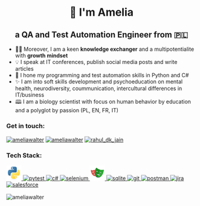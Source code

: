 <h1 align="center">👋 I'm Amelia</h1>
<h2 align="center">a QA and Test Automation Engineer from 🇵🇱</h2>

- 🐱‍👤 Moreover, I am a keen **knowledge exchanger** and a multipotentialite with **growth mindset**
- 💡 I speak at IT conferences, publish social media posts and write articles
- 🐍 I hone my programming and test automation skills in Python and C#
- ✨ I am into soft skills development and psychoeducation on mental health, neurodiversity, coummunication, intercultural differences in IT/business
- 🕮 I am a biology scientist with focus on human behavior by education and a polyglot by passion (PL, EN, FR, IT)

<h3 align="left">Get in touch:</h3>
<p align="left">
<a href="https://amelia.qa/#contact" target="blank"><img align="center" src="https://raw.githubusercontent.com/simple-icons/simple-icons/6aa9901ebf6f7b0ecbe82e17efa6713fe61529af/icons/gitbook.svg" alt="ameliawalter" height="30" width="40" /></a>
<a href="https://linkedin.com/in/ameliawalter" target="blank"><img align="center" src="https://cdn.jsdelivr.net/npm/simple-icons@3.0.1/icons/linkedin.svg" alt="ameliawalter" height="30" width="40" /></a>
<a href="https://instagram.com/qa.amelia" target="blank"><img align="center" src="https://cdn.jsdelivr.net/npm/simple-icons@3.0.1/icons/instagram.svg" alt="rahul_dk_jain" height="30" width="40" /></a>
</p>

<h3 align="left">Tech Stack:</h3>
<p align="left">
<a href="https://www.python.org" target="_blank"> <img src="https://raw.githubusercontent.com/devicons/devicon/master/icons/python/python-original.svg" alt="python" width="40" height="40"/> </a>
  <a href="https://pytest.org/" target="_blank"> <img src="https://docs.pytest.org/en/latest/_static/pytest_logo_curves.svg" alt="pytest" width="40" height="40"/> </a>
  <a href="https://learn.microsoft.com/pl-pl/dotnet/csharp/" target="_blank"> <img src="https://www.vectorlogo.zone/logos/dotnet/dotnet-vertical.svg" alt="c#" width="40" height="40"/> </a>
  <a href="https://www.selenium.dev/" target="_blank" rel="noreferrer"> <img src="https://github.com/get-icon/geticon/blob/master/icons/selenium.svg" alt="selenium" width="40" height="40"/> </a>
  <a href="https://playwright.dev/" target="_blank" rel="noreferrer"> <img src="https://raw.githubusercontent.com/vscode-icons/vscode-icons/master/icons/file_type_playwright.svg" alt="playwright" width="40" height="40"/> </a>
 <a href="https://www.sqlite.org/" target="_blank" rel="noreferrer"> <img src="https://www.vectorlogo.zone/logos/sqlite/sqlite-icon.svg" alt="sqlite" width="40" height="40"/> </a>
  <a href="https://git-scm.com/" target="_blank" rel="noreferrer"> <img src="https://www.vectorlogo.zone/logos/git-scm/git-scm-icon.svg" alt="git" width="40" height="40"/> </a>
  <a href="https://postman.com" target="_blank" rel="noreferrer"> <img src="https://www.vectorlogo.zone/logos/getpostman/getpostman-icon.svg" alt="postman" width="40" height="40"/> </a>
  <a href="https://www.atlassian.com/pl/software/jira" target="_blank" rel="noreferrer"> <img src="https://www.vectorlogo.zone/logos/atlassian_jira/atlassian_jira-icon.svg" alt="jira" width="40" height="40"/> </a>
  <a href="https://www.salesforce.com/" target="_blank" rel="noreferrer"> <img src="https://www.vectorlogo.zone/logos/salesforce/salesforce-ar21.svg" alt="salesforce" width="80" height="40"/> </a>
 </p>
    
    
<p><img align="center" src="https://github-readme-stats.vercel.app/api/top-langs?username=ameliawalter&show_icons=true&locale=en&layout=compact" alt="ameliawalter" /></p>
